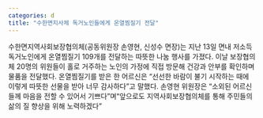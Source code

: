```yaml
---
categories: d
title: "수한면지사체 독거노인들에게 온열찜질기 전달"
---
```

수한면지역사회보장협의체(공동위원장 손영현, 신성수 면장)는 지난 13일 면내 저소득 독거노인에게 온열찜질기 109개를 전달하는 따뜻한 나눔 행사를 가졌다. 이날 보장협의체 20명의 위원들이 홀로 거주하는 노인의 가정에 직접 방문해 건강과 안부를 확인하며 물품을 전달했다. 온열찜질기를 받은 한 어르신은 “선선한 바람이 불기 시작하는 때에 이렇게 따뜻한 선물을 받아 너무 감사하다”고 말했다. 손영현 위원장은 “소외된 어르신들께 마음을 전할 수 있어서 기쁘다”며“앞으로도 지역사회보장협의체를 통해 주민들의 삶의 질 향상을 위해 노력하겠다”